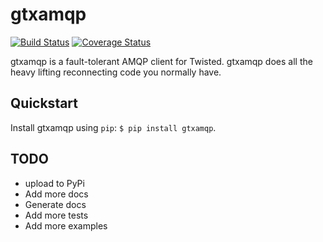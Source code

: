 # gtxamqp
[![Build Status](https://travis-ci.org/devsenexx/gtxamqp.svg?branch=master)](https://travis-ci.org/devsenexx/gtxamqp)
[![Coverage Status](https://coveralls.io/repos/github/devsenexx/gtxamqp/badge.svg)](https://coveralls.io/github/devsenexx/gtxamqp)

gtxamqp is a fault-tolerant AMQP client for Twisted.
gtxamqp does all the heavy lifting reconnecting code you normally have.

## Quickstart

Install gtxamqp using `pip`: `$ pip install gtxamqp`.


## TODO

* upload to PyPi
* Add more docs
* Generate docs
* Add more tests
* Add more examples
